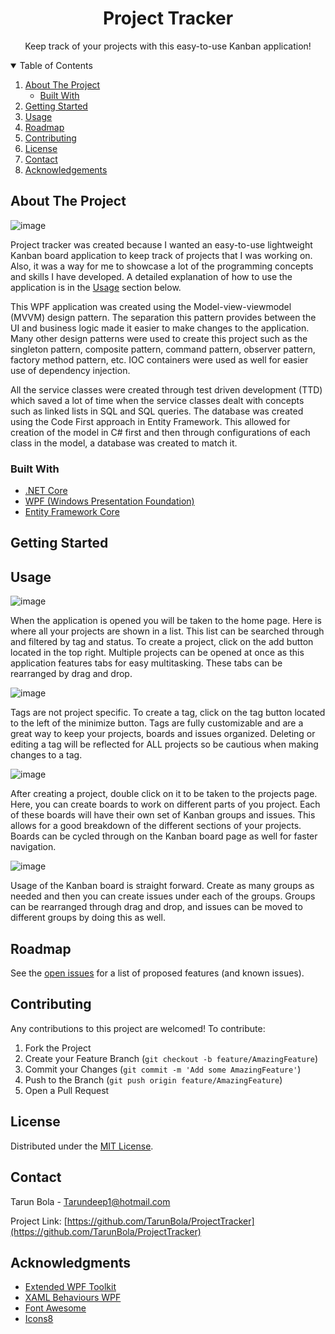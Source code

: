 <!-- Project Logo -->
<p align="center">
  <h1 align="center">Project Tracker</h1>
  <p align="center">Keep track of your projects with this easy-to-use Kanban application!</p>
</p>

<!-- Table of Contents -->
<details open="open">
  <summary>Table of Contents</summary>
  <ol>
    <li>
      <a href="#about-the-project">About The Project</a>
      <ul>
        <li><a href="#built-with">Built With</a></li>
      </ul>
    </li>
    <li>
      <a href="#getting-started">Getting Started</a>
    </li>
    <li><a href="#usage">Usage</a></li>
    <li><a href="#roadmap">Roadmap</a></li>
    <li><a href="#contributing">Contributing</a></li>
    <li><a href="#license">License</a></li>
    <li><a href="#contact">Contact</a></li>
    <li><a href="#acknowledgements">Acknowledgements</a></li>
  </ol>
</details>

## About The Project

![image](https://user-images.githubusercontent.com/14295466/119246293-70d85100-bb4e-11eb-95e0-7907fef3961b.png)

Project tracker was created because I wanted an easy-to-use lightweight Kanban board application to keep track of projects that I was working on. Also, it was a way for me to showcase a lot of the programming concepts and skills I have developed. A detailed explanation of how to use the application is in the [Usage](https://github.com/TarunBola/ProjectTracker#usage) section below. 

This WPF application was created using the Model-view-viewmodel (MVVM) design pattern. The separation this pattern provides between the UI and business logic made it easier to make changes to the application. Many other design patterns were used to create this project such as the singleton pattern, composite pattern, command pattern, observer pattern, factory method pattern, etc. IOC containers were used as well for easier use of dependency injection.

All the service classes were created through test driven development (TTD) which saved a lot of time when the service classes dealt with concepts such as linked lists in SQL and SQL queries. The database was created using the Code First approach in Entity Framework. This allowed for creation of the model in C# first and then through configurations of each class in the model, a database was created to match it.  

### Built With
* [.NET Core](https://dotnet.microsoft.com/)
* [WPF (Windows Presentation Foundation)](https://docs.microsoft.com/en-us/dotnet/desktop/wpf/?view=netdesktop-5.0)
* [Entity Framework Core](https://docs.microsoft.com/en-us/ef/)

## Getting Started

## Usage

![image](https://user-images.githubusercontent.com/14295466/120536731-6e79c080-c3b2-11eb-9c11-2b63b55e35ac.png)

When the application is opened you will be taken to the home page. Here is where all your projects are shown in a list. This list can be searched through and filtered by tag and status. To create a project, click on the add button located in the top right. Multiple projects can be opened at once as this application features tabs for easy multitasking. These tabs can be rearranged by drag and drop. 

![image](https://user-images.githubusercontent.com/14295466/120390651-f94bb400-c2fb-11eb-8b92-da94bc1dbdc6.png)

Tags are not project specific. To create a tag, click on the tag button located to the left of the minimize button. Tags are fully customizable and are a great way to keep your projects, boards and issues organized. Deleting or editing a tag will be reflected for ALL projects so be cautious when making changes to a tag. 

![image](https://user-images.githubusercontent.com/14295466/120537037-cfa19400-c3b2-11eb-9a2b-624a59172f33.png)

After creating a project, double click on it to be taken to the projects page. Here, you can create boards to work on different parts of you project. Each of these boards will have their own set of Kanban groups and issues. This allows for a good breakdown of the different sections of your projects. Boards can be cycled through on the Kanban board page as well for faster navigation.

![image](https://user-images.githubusercontent.com/14295466/120537499-5e161580-c3b3-11eb-8cd7-0f564af570ac.png)

Usage of the Kanban board is straight forward. Create as many groups as needed and then you can create issues under each of the groups. Groups can be rearranged through drag and drop, and issues can be moved to different groups by doing this as well. 


## Roadmap

See the [open issues](https://github.com/TarunBola/ProjectTracker/issues) for a list of proposed features (and known issues).

## Contributing

Any contributions to this project are welcomed! To contribute:

1. Fork the Project
2. Create your Feature Branch (`git checkout -b feature/AmazingFeature`)
3. Commit your Changes (`git commit -m 'Add some AmazingFeature'`)
4. Push to the Branch (`git push origin feature/AmazingFeature`)
5. Open a Pull Request

## License

Distributed under the [MIT License](https://github.com/othneildrew/Best-README-Template/blob/master/LICENSE.txt).

## Contact
Tarun Bola - Tarundeep1@hotmail.com

Project Link: [https://github.com/TarunBola/ProjectTracker](https://github.com/TarunBola/ProjectTracker)

## Acknowledgments
* [Extended WPF Toolkit](https://github.com/xceedsoftware/wpftoolkit)
* [XAML Behaviours WPF](https://github.com/Microsoft/XamlBehaviorsWpf)
* [Font Awesome](https://fontawesome.com)
* [Icons8](https://icons8.com/)

<!-- Links and Images -->
[license-url]: https://github.com/othneildrew/Best-README-Template/blob/master/LICENSE.txt
